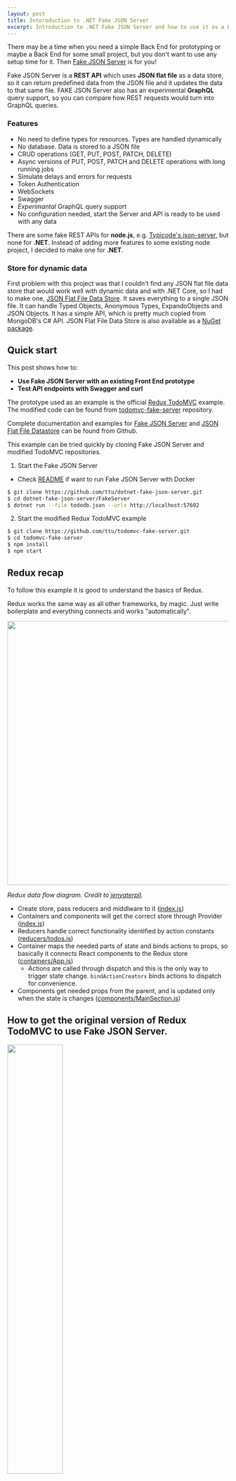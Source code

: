 ```yaml
---
layout: post
title: Intoroduction to .NET Fake JSON Server
excerpt: Introduction to .NET Fake JSON Server and how to use it as a Back End for a prototype project that previusly didn't use any Back End.
---
```


There may be a time when you need a simple Back End for prototyping or maybe a Back End for some small project, but you don't want to use any setup time for it. Then [Fake JSON Server](https://github.com/ttu/dotnet-fake-json-server) is for you!

Fake JSON Server is a __REST API__ which uses __JSON flat file__ as a data store, so it can return predefined data from the JSON file and it updates the data to that same file. FAKE JSON Server also has an experimental __GraphQL__ query support, so you can compare how REST requests would turn into GraphQL queries.

### Features

* No need to define types for resources. Types are handled dynamically
* No database. Data is stored to a JSON file
* CRUD operations (GET, PUT, POST, PATCH, DELETE)
* Async versions of PUT, POST, PATCH and DELETE operations with long running jobs
* Simulate delays and errors for requests
* Token Authentication
* WebSockets
* Swagger
* _Experimantal_ GraphQL query support
* No configuration needed, start the Server and API is ready to be used with any data

There are some fake REST APIs for __node.js__, e.g. [Typicode's json-server](https://github.com/typicode/json-server), but none for __.NET__. Instead of adding more features to some existing node project, I decided to make one for __.NET__.

### Store for dynamic data

First problem with this project was that I couldn't find any JSON flat file data store that would work well with dynamic data and with .NET Core, so I had to make one, [JSON Flat File Data Store](https://github.com/ttu/json-flatfile-datastore). It saves everything to a single JSON file. It can handle Typed Objects, Anonymous Types, ExpandoObjects and JSON Objects. It has a simple API, which is pretty much copied from MongoDB's C# API. JSON Flat File Data Store is also available as a [NuGet package](https://www.nuget.org/packages/JsonFlatFileDataStore/).

## Quick start

This post shows how to:
* __Use Fake JSON Server with an existing Front End prototype__
* __Test API endpoints with Swagger and curl__

The prototype used as an example is the official [Redux TodoMVC](https://github.com/reactjs/redux/tree/master/examples/todomvc) example. The modified code can be found from [todomvc-fake-server](https://github.com/ttu/todomvc-fake-server) repository.

Complete documentation and examples for [Fake JSON Server](https://github.com/ttu/dotnet-fake-json-server) and [JSON Flat File Datastore](https://github.com/ttu/json-flatfile-datastore) can be found from Github. 

This example can be tried quickly by cloning Fake JSON Server and modified TodoMVC repositories.

1) Start the Fake JSON Server
  * Check [README](https://github.com/ttu/dotnet-fake-json-server#docker) if want to run Fake JSON Server with Docker

```sh
$ git clone https://github.com/ttu/dotnet-fake-json-server.git
$ cd dotnet-fake-json-server/FakeServer
$ dotnet run --file tododb.json --urls http://localhost:57602
```

2) Start the modified Redux TodoMVC example

```sh
$ git clone https://github.com/ttu/todomvc-fake-server.git
$ cd todomvc-fake-server
$ npm install
$ npm start
```

## Redux recap

To follow this example it is good to understand the basics of Redux. 

Redux works the same way as all other frameworks, by magic. Just write boilerplate and everything connects and works "automatically".

<img src="https://s3.amazonaws.com/media-p.slid.es/uploads/364812/images/2484714/ARCH-Redux2-extended-api.png" width="600px" />

_Redux data flow diagram. Credit to [jenyaterpil](http://slides.com/jenyaterpil/redux-from-twitter-hype-to-production)._

* Create store, pass reducers and middlware to it ([index.js](https://github.com/ttu/todomvc-fake-server/blob/master/src/index.js#L12))
* Containers and components will get the correct store through Provider ([index.js](https://github.com/ttu/todomvc-fake-server/blob/master/src/index.js#L15))
* Reducers handle correct functionality identified by action constants ([reducers/todos.js](https://github.com/ttu/todomvc-fake-server/blob/master/src/reducers/todos.js#L14))
* Container maps the needed parts of state and binds actions to props, so basically it connects React components to the Redux store ([containers/App.js](https://github.com/ttu/todomvc-fake-server/blob/master/src/containers/App.js#L29))
  * Actions are called through dispatch and this is the only way to trigger state change. `bindActionCreators` binds actions to dispatch for convenience.
* Components get needed props from the parent, and is updated only when the state is changes ([components/MainSection.js](https://github.com/ttu/todomvc-fake-server/blob/master/src/components/MainSection.js#L87))

## How to get the original version of Redux TodoMVC to use Fake JSON Server.

<img src="https://image.ibb.co/j92Uv5/todos_front.jpg" width="50%" />

By default the TodoMVC example uses only internal state to keep up with changes. We need to change the actions completely as data will be fetched and updated to the server. Also smaller updates are needed to other parts of app.

Some people have a preference to use some library for fetching and posting data to the server, although [Fetch API](https://developer.mozilla.org/en-US/docs/Web/API/Fetch_API/Using_Fetch) is pretty good. [Superagent](https://visionmedia.github.io/superagent/) is one of the many 3rd party libraries that handle the job well and it is used in the modified version.

```sh
$ npm install superagent
```

Old code is not removed, but only commented out, so comparing the new and the original version is easier. 

Original code doesn't have semicolons. I think that is a blasphemy, but having 2 separate styles in the same codebase is also a blasphemy, so I didn't use semicolons either :sadpanda:

### Middleware

Requests to the server are asynchronous so custom middleware is required for async actions. In this example [redux-thunk](https://github.com/gaearon/redux-thunk) is used as a middleware. Thunk is not as _sexy_ as some other middlewares, but it is simple and it works well for this example.

```sh
$ npm install redux-thunk
```

[index.js](https://github.com/ttu/todomvc-fake-server/blob/master/src/index.js): Import redux-thunk and apply it to `createStore`.

```js
import thunk from 'redux-thunk'

// const store = createStore(reducer)
const store = createStore(reducer, applyMiddleware(thunk))
```

### Functionality: Get TODOs

[constants/ActionTypes.js](https://github.com/ttu/todomvc-fake-server/blob/master/src/constants/ActionTypes.js): Add new constant. New constants are needed, so completed action can be matched with correct reducer.

```js
export const GET_TODOS = 'GET_TODOS'
```

[actions/index.js](https://github.com/ttu/todomvc-fake-server/blob/master/src/actions/index.js): Import superagent and add the Back End url.

```js
import * as types from '../constants/ActionTypes'
import superagent from 'superagent'

const BASE_URL = 'http://localhost:57602/api/todos/'
```

[actions/index.js](https://github.com/ttu/todomvc-fake-server/blob/master/src/actions/index.js): Add `getTodos` action creator function. It requests data from `http://localhost:57602/api/todos/` and when data is received, it dispatches action payload with type `GET_TODOS` to the reducer.

```js
export const getTodos = () => { return dispatch => {
    return superagent
        .get(`${BASE_URL}`)
        .end((err, res) => {
            if (err)
                dispatch({ type: types.GET_TODOS, data: [] })
            else
                dispatch({ type: types.GET_TODOS, data: res.body })
        })
}}
```

[reducers/todos.js](https://github.com/ttu/todomvc-fake-server/blob/master/src/reducers/todos.js): Add payload handling for the type `GET_TODOS`.  Initial state is not needed anymore, as data is loaded from the server. `GET_TODOS` sets received data as state.

```js
import { ADD_TODO, DELETE_TODO, EDIT_TODO, COMPLETE_TODO, COMPLETE_ALL, CLEAR_COMPLETED, GET_TODOS } from '../constants/ActionTypes'

// Initial state is not needed anymore
const initialState = [
  // {
  //   text: 'Use Redux',
  //   completed: false,
  //   id: 0
  // }
]

export default function todos(state = initialState, action) {
  switch (action.type) {
    // Now as todos are stored to server we need to update whole state
    case GET_TODOS:
      return [ ...action.data ]
    ...
```

[components/MainSection.js](https://github.com/ttu/todomvc-fake-server/blob/master/src/components/MainSection.js): Add `componentDidMount` function where initial state will be loaded. Also handling for reload on WebSocket onmessage is handled here. WebSocket gets a new message every time an item is created, updated or deleted.

```js
componentDidMount() {
   this.props.actions.getTodos()

   this.connection = new WebSocket('ws://localhost:57602/ws')

   this.connection.onmessage = evt => {
     this.props.actions.getTodos()
   }
}
```

Now when you start your app, data is loaded from the Back End.

### Functionality: Add, Delete and Edit TODO

[actions/index.js](https://github.com/ttu/todomvc-fake-server/blob/master/src/actions/index.js): `addTodo`, `deleteTodo` and `editTodo` definitions stay the same as in original. Just send the data to the Back End and handle the result when it arrives.

```js
// export const addTodo = text => ({ type: types.ADD_TODO, text })
export const addTodo = text => { return dispatch => {
    return superagent
        .post(`${BASE_URL}`)
        .send({ text: text, completed: false })
        .end((err, res) => dispatch({ type: types.ADD_TODO, id: res.body.id, text: text, completed: false }))
}}

// export const deleteTodo = id => ({ type: types.DELETE_TODO, id })
export const deleteTodo = id => { return dispatch => {
    return superagent
        .delete(`${BASE_URL}${id}`)
        .end((err, res) => dispatch({ type: types.DELETE_TODO, id }))
}}

// export const editTodo = (id, text) => ({ type: types.EDIT_TODO, id, text })
export const editTodo = (id, text) => { return dispatch => {
    return superagent
        .patch(`${BASE_URL}${id}`)
        .send({ text: text })
        .end((err, res) => dispatch({ type: types.EDIT_TODO, id: id, text: text }))
}}
```

[reducers/todos.js](https://github.com/ttu/todomvc-fake-server/blob/master/src/reducers/todos.js): Original version of `ADD_TODO` case calculated id from current items, but in this version the correct id comes from the Server. Cases for `DELETE_TODO` and `EDIT_TODO` stay the same as in the original file.

```js
case ADD_TODO:
   return [
     {
       // Id will come with payload          
       // id: state.reduce((maxId, todo) => Math.max(todo.id, maxId), -1) + 1,
       id: action.id,
       completed: action.completed,
       text: action.text
     },
     ...state
   ]

case DELETE_TODO:
   return state.filter(todo =>
     todo.id !== action.id
   )

case EDIT_TODO:
   return state.map(todo =>
     todo.id === action.id ?
       { ...todo, text: action.text } :
       todo
   )
```

As definitions of the actions stay same as in the original, there is no need to update Components.

### Functionality: Complete TODO

[actions/index.js](https://github.com/ttu/todomvc-fake-server/blob/master/src/actions/index.js): In the orignial version clicking complete just toggled the completed state, but now we need to pass the correct state to the Back End.

```js
// export const completeTodo = id => ({ type: types.COMPLETE_TODO, id })
export const completeTodo = (id, state) => { return dispatch => {
    return superagent
        .patch(`${BASE_URL}${id}`)
        .send({ completed: state })
        .end((err, res) => dispatch({ type: types.COMPLETE_TODO, id: id, completed: state }))
}}
```

[reducers/todos.js](https://github.com/ttu/todomvc-fake-server/blob/master/src/reducers/todos.js): Toggling was done originally in the reducer. Now `COMPLETE_TODO` sets the completed state from the action.

```js
case COMPLETE_TODO:
   return state.map(todo =>
     todo.id === action.id ?
       // No more toggling, completed state comes with payload
       // { ...todo, completed: !todo.completed } :
       { ...todo, completed: action.completed } :          
       todo
   )
```

[components/MainSection.js](https://github.com/ttu/todomvc-fake-server/blob/master/src/components/MainSection.js): As `COMPLETE_TODO` doesn't just toggle the completed state in the reducer, we need to pass the correct value to the action. This is done by toggling the current value in the component and passing the value with item's id to the action.

```js
<input className="toggle"
                 type="checkbox"
                 checked={todo.completed}
                 // onChange={() => completeTodo(todo.id)} />
                 onChange={() => completeTodo(todo.id, !todo.completed)} />
```

### Functionality: Complete All and  Clear Completed

[actions/index.js](https://github.com/ttu/todomvc-fake-server/blob/master/src/actions/index.js): As Fake Server is an extremely general REST API we need to collect the id's in the Front End and do multiple updates.
 
```js
// export const completeAll = () => ({ type: types.COMPLETE_ALL })
export const completeAll = ids => { return dispatch => {
    var promises = ids.map(id => {
        return new Promise((resolve, reject) => {
            superagent
                .patch(`${BASE_URL}${id}`)
                .send({ completed: true })
                .end((err, res) => resolve())
        })
    })
    Promise.all(promises).then(results => dispatch(({ type: types.COMPLETE_ALL })))
}}

// export const clearCompleted = () => ({ type: types.CLEAR_COMPLETED })
export const clearCompleted = ids => { return dispatch => {
    var promises = ids.map(id => {
        return new Promise((resolve, reject) => {
            superagent
                .delete(`${BASE_URL}${id}`)
                .end((err, res) => resolve())
        })
    })
    Promise.all(promises).then(results => dispatch(({ type: types.CLEAR_COMPLETED })))
}}
```

In real life I would add own endpoints for `completeAll` and `clearCompleted` to the Back End. Using RPC-like endpoints is a good solution when you like to keep most of the functionality at the Back End. For example:

```csharp
[HttpPost("completeAll")]
public async Task<IActionResult> CompleteAll()
{
    await _ds.GetCollection("todo").UpdateManyAsync(e => true, new { completed = true });
    return NoContent();
}

[HttpPost("removeCompleted")]
public async Task<IActionResult> RemoveCompleted()
{
    await _ds.GetCollection("todo").DeleteManyAsync(e => e.completed);
    return NoContent();
}
```

[reducers/todos.js](https://github.com/ttu/todomvc-fake-server/blob/master/src/reducers/todos.js): Reducer doesn't need any modifications for `COMPLETE_ALL` and `CLEAR_COMPLETED`.

```js
 case COMPLETE_ALL:
   const areAllMarked = state.every(todo => todo.completed)
   return state.map(todo => ({
     ...todo,
     completed: !areAllMarked
   }))

 case CLEAR_COMPLETED:
   return state.filter(todo => todo.completed === false)

 default:
   return state
}
```

[components/MainSection.js](https://github.com/ttu/todomvc-fake-server/blob/master/src/components/MainSection.js): As the new version of `clearCompleted` takes a list of todo item ids, we need to pass those as arguments.

```js
// handleClearCompleted = () => {
handleClearCompleted = (ids) => {
  // this.props.actions.clearCompleted()
  this.props.actions.clearCompleted(ids)
}
  
  ....
  
renderFooter(completedCount) {
  const { todos } = this.props
  const { filter } = this.state
  const activeCount = todos.length - completedCount

  if (todos.length) {
    return (
      <Footer completedCount={completedCount}
              activeCount={activeCount}
              filter={filter}
              //onClearCompleted={this.handleClearCompleted}                
              onClearCompleted={() => this.handleClearCompleted(todos.filter(e => e.completed).map(e => e.id))}
              onShow={this.handleShow} />
    )
  }
}
```

`completeAll` also takes list of ids as arguments.

```js
renderToggleAll(completedCount) {
    const { todos, actions } = this.props
    if (todos.length > 0) {
      return (
        <input className="toggle-all"
               type="checkbox"
               checked={completedCount === todos.length}
               //onChange={actions.completeAll} />               
               onChange={() => actions.completeAll(todos.filter(e => e.completed === false).map(e => e.id))} />
      )
    }
  }
```

For some reason `clearCompleted` and `completeAll` had different handling for `onChange` in the original example. Maybe reason behind this was to show that you can have own function or just use props straight.

Now you are good to go! Open two browser tabs side by side ([http://localhost:3000](http://localhost:3000)) and see the updates immediately on both pages thanks to WebSockets!

Stored JSON will look like this:

```json
{
  "todos": [
    {
      "text": "Watch more television",
      "completed": false,
      "id": 0
    },
    {
      "text": "Buy new pillow",
      "completed": true,
      "id": 1
    }
  ]
}
```

## Test API endpoints with Swagger and curl

The best way to edit your data is of course manually. Open the JSON file with any editor and save your changes. 

_NOTE: By default data store will reload data from the JSON with every request. For performance reasons this can be changed to a mode where queries won't [reload](https://github.com/ttu/dotnet-fake-json-server#reload) data._

You can test requests with [Swagger: http://localhost:57602/swagger](http://localhost:57602/swagger/), curl, Postman etc.

#### Get items

[Open Swagger](http://localhost:57602/swagger/#!/Dynamic/ApiByCollectionIdGet)

1. Write to colletionId: `todos`
1. Press Try it out!

<img src="https://lh3.googleusercontent.com/g9uGW78lQJ2qkrhJpgQ3At6eUDmOZw1bFzW8CDJoM6DRf7RzCojr1ZbPyolEFCIOzZD0gTfD3l58E3GmR4RhHAvICxchKr1DHaeD_FwF2_EI56H5xg2Qt_1VfjjcMavf1EAhuXsTpB23baPkLrFDghER2o9aoQTm5kHcBYeMJ856ql5s8IIy1z7VtaVtjQaX7vCi_t80sPyALPFLjnE24oul6P4bYOrbcwBDb3oEJYW0TUBWxaE7Rmv7wDqoBxePfjOMW47iT8ujfnvaQ4GMmJJDc0vAAFnv4KbHhpf4rZCwFv-bqmpUV4sSIvH3KwTrZRFTT93CgRT6oqX_PtivELTkz2ifYFGQKOVuY53C1f4W7I3xSHENEKJmr68kaCJ6n7mLtl4Oeqa-kwV3HidtxlGnKT3M22DfRCpg6VmI9V_SNDsnZPGkzLGcvnpEgLfWo2qHIRBzRYAWJrnYe0DugejnzzJ7C91cbNaj328BdK_zEbRLLskZGIPhwJvQDrEqnrCnrAxfxEWK84--OZEnh0Ek4e4slAUhTtJnPEgs5ORUzlTqGcftwDEr15ECo2T7q-20dMp-8_0d0k24leTvQFafzXIE1G4GIKyW0oucKmvva77nUIFuAw=w1102-h849-no" />

__curl__

With curl you can also get items with [queries](https://github.com/ttu/dotnet-fake-json-server#get-items-with-query). e.g. get completed Todo items.

```sh
$ curl http://localhost:57602/api/todos?completed=True
```

__GraphQL__

Get completed Todo items with GraphQL query:

```graphql
query { 
  todos(completed: true) { 
    id 
    text 
    completed 
  } 
}
```

```sh
$ curl -H "Content-type: application/graphql" -X POST -d 'query { todos(completed: true) { id text completed } }' http://localhost:57602/graphql
```

### Create new items

[Open Swagger](http://localhost:57602/swagger/#!/Dynamic/ApiByCollectionIdPost)

1. Write to collectionId: `todos`
1. Write to item: `{ text: 'New item from Swagger', completed: false }`
1. Press Try it out!

<img src="https://lh3.googleusercontent.com/fxoD1p7LtewQDhtGdTqzJROedcSygRm7TuEsx-8VUnt_GORMOSghtrG8qiT47a6Qwvi1dNmWGz6Po-K4ZrZw2c6La_sLuhcLDyBA4VG4PNB6fPcebL14_0_qCfVb9iyKHquS0W-gxjEnfrcl0R8Qxsvh-PZDqN6_SnQJ2Qly_ZLWw13wZAtrD4xPqIP4Tjwl8Y5BE-PhBo4PdpzsCOaTUCoX3O4N46hR6VvYV6hIpSvJLaEflGumjcWC4x47ZAd_QZXTb0DEMmEwnzFg22XQAXTL_sz-p_q8hjotqBVCE8bZK5d7_9tDqelYYINmtfsmrYVGLnAlqWKNeNolhapYJ1E3y9P_cla04iRN8YeJBXlfgW0P2vKPPEmM_DuEA5aawigY21x5FhXxHYab49rd67QbmXEAANS4taMwuRrgBpZDRFLPutDbX8aNQAqT-ammSM4JqmX1rf3ioGvl5BPXWtg0lBMp2zUbYVUwlKPcC1UZAsFaozAbLS_yNU121T6tzJ9FnAIgwZfDXehkwK1yBnP-Vxkf6ptaW-moVnVFwZ2hzW95PY710ekiKOXBU7O0xnKVcpMQEMis9tYujns-gnzpepnOhGLc4lZ7dupun5N4xOvVe0JiwJZLr57oBAF_XCzEUbou-CUI23ImXERlBY2ouC3rWYyVWQdERZQBjUKbju0=w1095-h1135-no" />

__curl__

```sh
$ curl -H "Accept: application/json" -H "Content-type: application/json" -X POST -d '{ "text": "New item from curl", "completed": false }' http://localhost:57602/api/todos/
```

### Update items

Update the item state to completed. This can be done by replacing the whole item with `PUT` or by providing only the updated attributes with `PATCH`.

Set Todo item with id 1 to completed with `PATCH`.

[Open Swagger](http://localhost:57602/swagger/#!/Dynamic/ApiByCollectionIdByIdPatch)

1. Write to collectionId: `todos`
1. Write to id: `1`
1. Write to item: `{ completed: true }`
1. Press Try it out!

<img src="https://lh3.googleusercontent.com/lE706fEuq_J9hJ7KtbVxiIGNQgkBkBaE56UZyeqYkSJzP8wqFLyhK6PN4coIl5xOzgjd6BEll8pATfb4k4CY4FBgxVVcOXL4QW1WPYzpyjQE8PkxrUrBgVJJHjufokmNH4_bJLG2PnjfMTUPf5qB5xtzsYtBEpibdjVQqdtIi90z7Sf0FYmURRXqqUB99Dy7VIQXGm4caTSWI054sXq53WW_khWl4VBNplrti13Ah2jewCe0chd-V5qMVsLmJUbpnBtFsI5PANJhBVNpQPGCxK-dxbRf2FJSKSkD4s4OQkzDPb0EjAI9SKmx8csFzuFcMUssxspmxu7EvgeSD7y65OOWV-kIC15tA0S-yFFDpYfWzOtY83XWLkAxPep5J1vDWDjfEHJ7gUzf2SCrOjserm5CzgxUJCcWcQNieHeZg_fbBWUvgsuJiWDkIcY8Ubs4ZY7uRbIB5VN4u41QLN77ruAtB2vyQuu-MdcWKhtUKHn0twBw7-CM_AK3QEdQ8yX2KqvtIbpQBEfXL_2CdZ6uSd7RYxCpjT_yUogZJo3yegcl4z9cKNXUg88LzudG5kYhaoSbrol0zpBtgeKsqwjae9T0w_30bwKIk0rbsVpwXN8HlwHZVmIi-WcrbnSCfyv5n0f6WFa4bYMuPt-4DR2rI_mwd5mChGisZMi5T7IP_zS_bPE=w1087-h1227-no" />

__curl__

```sh
$ curl -H "Accept: application/json" -H "Content-type: application/json" -X PATCH -d '{ "completed": true }' http://localhost:57602/api/todos/1
```

### Async jobs

Fake JSON Server can simulate [long running jobs](https://github.com/ttu/dotnet-fake-json-server#async-operations). To create a new Todo item with a long running job, use the `async` endpoint instead of the `api` endpoint.

[Open Swagger](http://localhost:57602/swagger/#!/Async/AsyncByCollectionIdPost)

1. Write to collectionId: `todos`
1. Write to item: `{ text: 'New async item from Swagger', completed: false }`
1. Press Try it out!

<img src="https://lh3.googleusercontent.com/x_fxrAfOli0zACKBOP-CDoZzEbNoVs7euDMzeTHpRiKFlp_lF-BTaZlBDrtgn-yTq_SIcl4XUL8MimbkjmNpV9WwrgEMzIk59ZYAKq-yibByk5ahz4Thh0P0006-Qbmqde4ZIawiGeW8s-ZxlmXXYQqgg0nRQQBSHTz3ScBtfNLyj-w6WQCaoTUat8CSgP9yi_l9mHxQ6EZf21yXzM2Z1gONLDOPu4KdwI9CWdfY3z7eYviTdBDKhD7EmZD7pxCyH6wTTABTXz5PB83V7Y3vnqSmM_ouaX5j8mdzIJa5i8WQQBBsZ49u_tcgRf-SaF--yT0FDRfYFIvwu3_fhECgEzrDCZap5e0tu8JVkRlVnQuuH8JoLkhru9KDMLqiEpC-uHImT5Adp4suBIs2iPIjqjFAGCCkpiJqPo-9wfNhnFYTOrbNqk37SwI9nfa3jY-Y_EVxK0jlojP_2_o5RJimQEq6v0qVtZTd9O-4BJUfnDvOudmjwrmdOEpaMXjEanOetBZEzqriy8MbIQ5O9kzByZpc_Fz_SoU9BhscXQ8udWHzS6IGSyz18bJKnjpilxwVuVHeY6UowgWeOp_esBOCy4t1JOI0a6ZmfW2zGgGXD1wZRko1oK5qUotw3zioQ32-dKRsZ1GFzALAIIOpCbkh4SKwRb1WqNqze1IatYcCl17_hYY=w1095-h1135-no" />

__curl__

```sh
$ curl -H "Accept: application/json" -H "Content-type: application/json" -X POST -d '{ "text": "Async job", "completed": false }' http://localhost:57602/async/todos/
```

By default Fake JSON Server has a 10 second delay as a long running job simulation time, so after 10 seconds, a new item will appear to the todo list.

Headers has a link to the queue item. If task is not finished, response will return `200 OK` and when task is finished return value is `303 SeeOther`. Finished response has a link to the new item in the Location header. 

If you request the queue item with Swagger and the job is finished, it will return the new item as Swagger uses auto redirect.

<img src="https://lh3.googleusercontent.com/Ite278WF8vSx2i4A8_mJcNalvzGANAAiKdL8ymXCnISnhO2jsFExEMNHVPw3nsBJUsy4b1TcLqp4XWf2TtMHIBKL45eVH8A8LCg74EjQ4G-NDW9B4xdQ9bFn7GMuhs_dgvzR9WpS2iq8IjwI2gvuHqtlkFrzfZl6wg1lvPwL3asSgP1q9yea0cELFmDeh-TKqPrTTY92JfO_XJ7Qg2YSmbRfZiWwjbiuR3rcR2ocg_aQfKbWN7LXbktaqSeX-digQHOFmH1OkC8MEzPKQVTi97okVap6foc0AkjgraHXX2hc6XcUzSlFKagzK-bOVWY1onClw42DxJMZbmDAHRstc9nRq7tIyT8r1-fJUSG2dse4458TSROFkLwqdgU542aCG2JSeLB6zE1ifFHZ1AthRCGiCSahsygjn9BdM1SHVtc13r6e173T06_wBWHoB99RbCZBPnszMKq9gS7Gtwf5EWiAlOFwjHNWVn4ERGNrZNJs1io5JVKeBJB30zHiWlnRfgCT7eJSumk5D7FEyk7bd_2n7UUxAn5Q_lpDKbaHH18B593VG2k3-IwL8RFlGjTzAHGx8vnFqqPZNPYI7R4gkJXezaLdT4jaO1Q8PFwLP3pE8Vf6jQ5wsUMoqJXxq6LcaY-SAKXc5xJC4AnXgpZbkI532lckePpUL_NW0HMcwpxnr20=w1089-h765-no" />

Curl will show all headers with vebose argument.

<img src="https://lh3.googleusercontent.com/V80dUZEZSuoq2uU-g2VqHue1HiIIrSKmtZ5D-6UnJt6yOXH2t1XOogJakB2VA9Es_rwwKpZ66-Idegspuny-mSuLWMnXbPtDYaGsAy6rtbFk_Qir6GpL1TNwsjJeE-bImxMPerMsJWTy-y1Zj8Z8uNpaN-wH328IHY1PeC0pnBbK5x_4c9whPDH60dOYzh2nU_AhU6o2VzRKaxv8EA6uKfTfGcYsosmjsI5_79vUZIVBLknqPJ3OfJDn48N0-AJW-LtG3XT7do2gz_XRGDphXvl10qi4TrPuvxVGY90U4u7Pe-QCZcD0zk-etiVUuAp0c6FmTzLs4bY31mkugfWGF3knku6jPk016qo8AAnLyHu4JFEG1ngF3pnijxKqHiio9lFTjn9nelwyQHhTqn3zn4NgsyJ4moU4q9V2PUaGaoXIx9LFNrcJDVOc_Bhc0717H5f-TdZhhe_YpSGOvs3ODcudIr5oXLRgjjj9vMUde5SqTtV0O4cfZ_b959Jj4rCpmIsF-mctxw3ZcPTe2O9_KW3OC-4DHc-1-go6lotYcO4oqDr5tA-4gRg5_Bh4tJBXHC0v45J73XsUIQ59pTLKvZBIXg-yk7LVrCC_BxbSgmXtrRqUNZ4IVVqJ3sXWMuEpeLJDCBnpjk-41OFaGlytagWpeXyr_DxTqjGNYwzYAv2e-TM=w1066-h611-no" />


### Final words

There are many uses cases for Fake JSON Server, this article shows how to use it as [an IoT backend](/fake-json-server-iot-be). Fake JSON Server is used to collect data from sensors for validation and to provide a way to observe sensor statuses real-time.

Fake JSON Server has more features than were not covered in this post. Check the complete guide and more examples from [https://github.com/ttu/dotnet-fake-json-server](https://github.com/ttu/dotnet-fake-json-server).

Happy coding!
